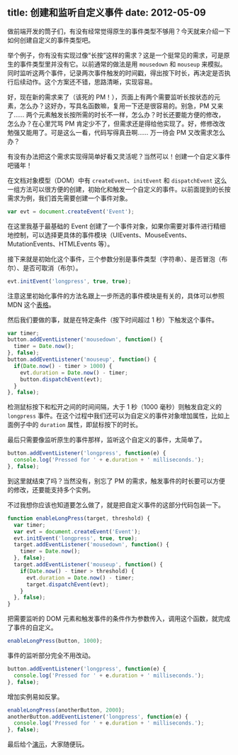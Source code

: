 title: 创建和监听自定义事件
date: 2012-05-09
---
做前端开发的筒子们，有没有经常觉得原生的事件类型不够用？今天就来介绍一下如何创建自定义的事件类型吧。

举个例子，你有没有实现过像“长按”这样的需求？这是一个挺常见的需求，可是原生的事件类型里并没有它。以前通常的做法是用 `mousedown` 和 `mouseup` 来模拟。同时监听这两个事件，记录两次事件触发的时间戳，得出按下时长，再决定是否执行后续动作。这个方案还不错，思路清晰，实现容易。

好，现在新的需求来了（该死的 PM！），页面上有两个需要监听长按状态的元素，怎么办？这好办，写具名函数嘛，复用一下还是很容易的。别急，PM 又来了…… 两个元素触发长按所需的时长不一样，怎么办？时长还要能方便的修改，怎么办？在心里咒骂 PM 肯定少不了，但需求还是得给他实现了。好，修修改改勉强又能用了。可是这么一看，代码写得真丑啊…… 万一待会 PM 又改需求怎么办？

有没有办法把这个需求实现得简单好看又灵活呢？当然可以！创建一个自定义事件吧骚年！

在文档对象模型（DOM）中有 `createEvent`、`initEvent` 和 `dispatchEvent` 这么一组方法可以很方便的创建，初始化和触发一个自定义的事件。以前面提到的长按需求为例，我们首先需要创建一个事件对象。

```js
var evt = document.createEvent('Event');
```

在这里我基于最基础的 Event 创建了一个事件对象，如果你需要对事件进行精细地控制，可以选择更具体的事件模块（UIEvents、MouseEvents、MutationEvents、HTMLEvents 等）。<!-- more -->

接下来就是初始化这个事件，三个参数分别是事件类型（字符串）、是否冒泡（布尔）、是否可取消（布尔）。

```js
evt.initEvent('longpress', true, true);
```

注意这里初始化事件的方法名跟上一步所选的事件模块是有关的，具体可以参照 MDN 这个[表格](https://developer.mozilla.org/en/DOM/document.createEvent#Notes)。

然后我们要做的事，就是在特定条件（按下时间超过 1 秒）下触发这个事件。

```js
var timer;
button.addEventListener('mousedown', function() {
  timer = Date.now();
}, false);
button.addEventListener('mouseup', function() {
  if(Date.now() - timer > 1000) {
    evt.duration = Date.now() - timer;
    button.dispatchEvent(evt);
  }
}, false);
```

检测鼠标按下和松开之间的时间间隔，大于 1 秒（1000 毫秒）则触发自定义的 `longpress` 事件。在这个过程中我们还可以为自定义的事件对象增加属性，比如上面例子中的 `duration` 属性，即鼠标按下的时长。

最后只需要像监听原生的事件那样，监听这个自定义的事件，太简单了。

```js
button.addEventListener('longpress', function(e) {
  console.log('Pressed for ' + e.duration + ' milliseconds.');
}, false);
```

到这里就结束了吗？当然没有，别忘了 PM 的需求，触发事件的时长要可以方便的修改，还要能支持多个实例。

不过我想你应该也知道要怎么做了，就是把自定义事件的这部分代码包装一下。

```js
function enableLongPress(target, threshold) {
  var timer;
  var evt = document.createEvent('Event');
  evt.initEvent('longpress', true, true);
  target.addEventListener('mousedown', function() {
    timer = Date.now();
  }, false);
  target.addEventListener('mouseup', function() {
    if(Date.now() - timer > threshold) {
      evt.duration = Date.now() - timer;
      target.dispatchEvent(evt);
    }
  }, false);
}
```

把需要监听的 DOM 元素和触发事件的条件作为参数传入，调用这个函数，就完成了事件的自定义。

```js
enableLongPress(button, 1000);
```

事件的监听部分完全不用改动。

```js
button.addEventListener('longpress', function(e) {
  console.log('Pressed for ' + e.duration + ' milliseconds.');
}, false);
```

增加实例易如反掌。

```js
enableLongPress(anotherButton, 2000);
anotherButton.addEventListener('longpress', function(e) {
  console.log('Pressed for ' + e.duration + ' milliseconds.');
}, false);
```

最后给个[演示](/assets/examples/custom-event/)，大家随便玩。